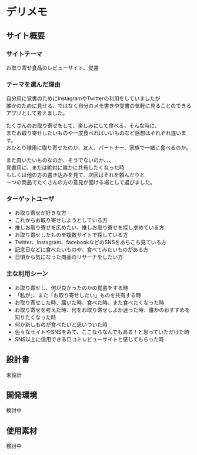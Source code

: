 # デリメモ

## サイト概要

### サイトテーマ　　
お取り寄せ食品のレビューサイト、覚書

### テーマを選んだ理由
自分用に覚書のためにInstagramやTwitterの利用をしていましたが  
誰かのために見せる、ではなく自分のメモ書きや覚書の気軽に見ることのできる   
アプリとして考えました。  

たくさんのお取り寄せをして、楽しみにして食べる、そんな時に、  
またお取り寄せしたいものや一度食べればいいものなど感想はそれぞれ違います。  
おひとり様用に取り寄せたのか、友人、パートナー、家族で一緒に食べるのか。  

また買いたいものなのか、そうでないのか、、、  
覚書用に、または絶対に誰かに共有したくなった時  
もしくは他の方の書き込みを見て、次回はそれを頼んだりと  
一つの商品でたくさんの方の意見が聞ける場として選びました。  

### ターゲットユーザ　　
- お取り寄せが好きな方
- これからお取り寄せしようとしている方
- 推しお取り寄せを広めたい、推しお取り寄せを探し求めている方
- お取り寄せしたものを複数サイトで探している方
- Twitter、Instagram、facebookなどのSNSをあちこち見ている方
- 記念日などに食べたいものや、食べてみたいものがある方
- 日頃から気になった商品のリサーチをしたい方


### 主な利用シーン
- お取り寄せし、何が良かったのかの覚書をする時
- 「私が」、また「お取り寄せしたい」ものを共有する時
- お取り寄せした時、届いた時、食べた時、また食べたくなった時
- お取り寄せを考えた時、何をお取り寄せしよか迷った時、誰かのおすすめを知りたくなった時
- 何か新しものが食べたいと思いついた時
- 色々なサイトやSNSをみて、ここならなんでもある！と思っていただけた時
- SNS以上に信用できる口コミレビューサイトと感じてもらった時

## 設計書
未設計

## 開発環境
検討中
## 使用素材
検討中
